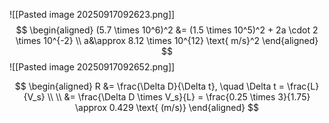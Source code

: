 ![[Pasted image 20250917092623.png]]
$$
\begin{aligned}
	(5.7 \times 10^6)^2 &= (1.5 \times 10^5)^2 + 2a \cdot 2 \times 10^{-2} \\ a&\approx 8.12 \times 10^{12} \text{ m/s}^2
\end{aligned}
$$
![[Pasted image 20250917092652.png]]

$$
\begin{aligned}
R &= \frac{\Delta D}{\Delta t}, \quad \Delta t = \frac{L}{V_s} \\ 
\\
&= \frac{\Delta D \times V_s}{L} = \frac{0.25 \times 3}{1.75} \approx 0.429 \text{ (m/s)}
\end{aligned}
$$